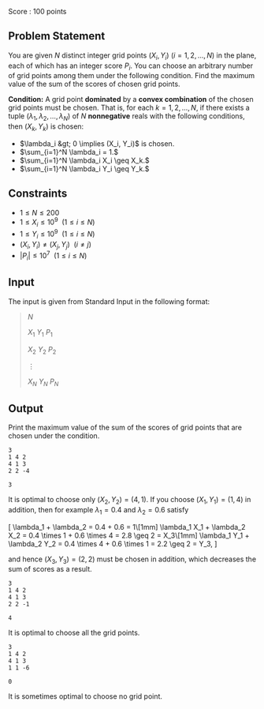 Score : $100$ points

## Problem Statement

You are given $N$ distinct integer grid points $(X_i, Y_i) \ (i = 1, 2, \dots, N)$ in the plane, each of which has an integer score $P_i$.
You can choose an arbitrary number of grid points among them under the following condition.
Find the maximum value of the sum of the scores of chosen grid points.

**Condition:**
A grid point **dominated** by a **convex combination** of the chosen grid points must be chosen.
That is, for each $k = 1, 2, \dots, N$, if there exists a tuple $(\lambda_1, \lambda_2, \dots, \lambda_N)$ of $N$ **nonnegative** reals with the following conditions, then $(X_k, Y_k)$ is chosen:

- $\lambda_i &gt; 0 \implies (X_i, Y_i)$ is chosen.
- $\sum_{i=1}^N \lambda_i = 1.$
- $\sum_{i=1}^N \lambda_i X_i \geq X_k.$
- $\sum_{i=1}^N \lambda_i Y_i \geq Y_k.$

## Constraints

- $1 \leq N \leq 200$
- $1 \leq X_i \leq 10^9 \ \ (1 \leq i \leq N)$
- $1 \leq Y_i \leq 10^9 \ \ (1 \leq i \leq N)$
- $(X_i, Y_i) \neq (X_j, Y_j) \ \ (i \neq j)$
- $|P_i| \leq 10^7 \ \ (1 \leq i \leq N)$

## Input

The input is given from Standard Input in the following format:

> $N$
> 
> $X_1 \ Y_1 \ P_1$
> 
> $X_2 \ Y_2 \ P_2$
> 
> $\vdots$
> 
> $X_N \ Y_N \ P_N$

## Output

Print the maximum value of the sum of the scores of grid points that are chosen under the condition.

```input1
3
1 4 2
4 1 3
2 2 -4
```

```output1
3
```

It is optimal to choose only $(X_2, Y_2) = (4, 1)$.
If you choose $(X_1, Y_1) = (1, 4)$ in addition, then for example $\lambda_1 = 0.4$ and $\lambda_2 = 0.6$ satisfy

<span>\[
    \lambda_1 + \lambda_2 = 0.4 + 0.6 = 1\\[1mm]
    \lambda_1 X_1 + \lambda_2 X_2 = 0.4 \times 1 + 0.6 \times 4 = 2.8 \geq 2 = X_3\\[1mm]
    \lambda_1 Y_1 + \lambda_2 Y_2 = 0.4 \times 4 + 0.6 \times 1 = 2.2 \geq 2 = Y_3,
    \]</span>

and hence $(X_3, Y_3) = (2, 2)$ must be chosen in addition, which decreases the sum of scores as a result.

```input2
3
1 4 2
4 1 3
2 2 -1
```

```output2
4
```

It is optimal to choose all the grid points.

```input3
3
1 4 2
4 1 3
1 1 -6
```

```output3
0
```

It is sometimes optimal to choose no grid point.